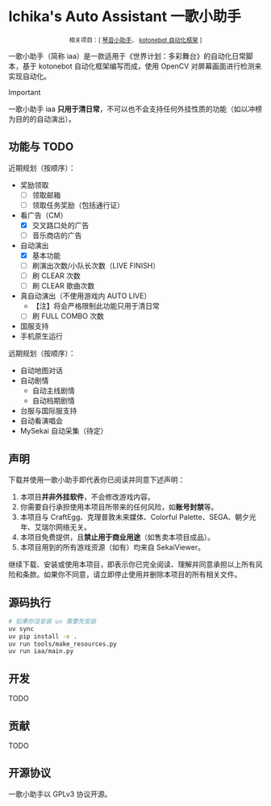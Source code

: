 # Ichika's Auto Assistant 一歌小助手
<small><center>相关项目：[ 
    <a href="https://github.com/XcantloadX/kotones-auto-assistant">琴音小助手</a>、
    <a href="https://github.com/XcantloadX/kotonebot">kotonebot 自动化框架</a>
]
</center></small>


一歌小助手（简称 iaa）是一款适用于《世界计划：多彩舞台》的自动化日常脚本，基于 kotonebot 自动化框架编写而成，使用 OpenCV 对屏幕画面进行检测来实现自动化。

> [!IMPORTANT]  
> 一歌小助手 iaa **只用于清日常**，不可以也不会支持任何外挂性质的功能（如以冲榜为目的的自动演出）。

## 功能与 TODO
近期规划（按顺序）：
* 奖励领取
    - [ ] 领取邮箱
    - [ ] 领取任务奖励（包括通行证）
* 看广告（CM）
    - [x] 交叉路口处的广告
    - [ ] 音乐商店的广告
* 自动演出
    - [x] 基本功能
    - [ ] 刷演出次数/小队长次数（LIVE FINISH）
    - [ ] 刷 CLEAR 次数
    - [ ] 刷 CLEAR 歌曲次数
* 真自动演出（不使用游戏内 AUTO LIVE）
    * 【注】将会严格限制此功能只用于清日常
    - [ ] 刷 FULL COMBO 次数
* 国服支持
* 手机原生运行


远期规划（按顺序）：
* 自动地图对话
* 自动剧情
    * 自动主线剧情
    * 自动档期剧情
* 台服与国际服支持
* 自动看演唱会
* MySekai 自动采集（待定）

## 声明
下载并使用一歌小助手即代表你已阅读并同意下述声明：
1. 本项目**并非外挂软件**，不会修改游戏内容。
2. 你需要自行承担使用本项目所带来的任何风险，如**账号封禁**等。
3. 本项目与 CraftEgg、克理普敦未来媒体、Colorful Palette、SEGA、朝夕光年、艾瑞尔网络无关。
4. 本项目免费提供，且**禁止用于商业用途**（如售卖本项目成品）。
5. 本项目用到的所有游戏资源（如有）均来自 SekaiViewer。

继续下载、安装或使用本项目，即表示你已完全阅读、理解并同意承担以上所有风险和条款。如果你不同意，请立即停止使用并删除本项目的所有相关文件。

## 源码执行
```bash
# 如果你没安装 uv 需要先安装
uv sync
uv pip install -e .
uv run tools/make_resources.py
uv run iaa/main.py
```

## 开发
TODO

## 贡献
TODO

## 开源协议
一歌小助手以 GPLv3 协议开源。